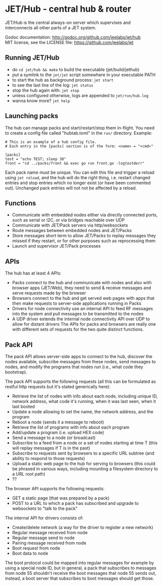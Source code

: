 JET/Hub - central hub & router
==============================

JET/Hub is the central always-on server which supervises and interconnects all
other parts of a JET system.

Godoc documentation: <http://godoc.org/github.com/jeelabs/jet/hub>  
MIT license, see the LICENSE file: <https://github.com/jeelabs/jet>

Running JET/Hub
---------------

* do `cd jet/hub && make` to build the executable (jet/build/jethub)
* put a symlink to the `jet/jet` script somewhere in your executable PATH
* to start the hub as background process: `jet start`
* to see the last line of the log: `jet status`
* stop the hub again with: `jet stop`
* unless configured otherwise, logs are appended to `jet/run/hub.log`
* wanna know more? `jet help`

Launching packs
---------------

The hub can manage packs and start/restart/stop them in-flight. You need to
create a config file called "hubtab.toml" in the `run/` directory. Example:

    # This is an example of a hub config file.
    # Each entry in the [packs] section is of the form: <name> = "<cmd>"

    [packs]
    test = "echo TEST; sleep 30"
    front = "cd ../packs/front && exec go run front.go -logtostderr"

Each pack name must be unique. You can edit this file and trigger a reload
using `jet reload`, and the hub will do the right thing, i.e. restart changed
entries and stop entries which no longer exist (or have been commented out).
Unchanged pack entries will not not be affected by a reload.

Functions
---------

- Communicate with embedded nodes either via directly connected ports, such as
  serial or I2C, or via bridges reachable over UDP
- Communicate with JET/Pack servers via http/websockets
- Route messages between embedded nodes and JET/Packs
- Store messages short term to allow JET/Packs to replay messages they missed
  if they restart, or for other purposes such as reprocessing them
- Launch and supervisor JET/Pack processes

APIs
----

The hub has at least 4 APIs:

- Packs connect to the hub and communicate with nodes and also with browser
  apps (JET/Web), they need to send & receive messages and serve requests made
  by the browser
- Browsers connect to the hub and get served web pages with apps that then make
  requests to server-side applications running in Packs
- Drivers for node connectivity use an internal API to feed RF messages into
  the system and pull messages to be transmitted to the nodes
- A UDP driver extends the internal node connectivity API over UDP to allow for
  distant drivers The APIs for packs and browsers are really one with different
  sets of requests for the two quite distinct functions.

Pack API
--------

The pack API allows server-side apps to connect to the hub, discover the nodes
available, subscribe messages from these nodes, send messages to nodes, and
modify the programs that nodes run (i.e., what code they bootstrap).

The pack API supports the following requests (all this can be formulated as
restful http requests but it's stated generically here):

- Retrieve the list of nodes with info about each node, including unique ID,
  network address, what code it's running, when it was last seen, when it last
  booted
- Update a node allowing to set the name, the network address, and the program
- Reboot a node (sends it a message to reboot)
- Retrieve the list of programs with info about each program
- Add/update a program (i.e. upload HEX code)
- Send a message to a node (or broadcast)
- Subscribe to a feed from a node or a set of nodes starting at time T (this
  will replay messages if T is in the past)
- Subscribe to requests sent by browsers to a specific URL subtree (and ability
  to respond to those requests)
- Upload a static web page to the hub for serving to browsers (this could be
  phrased in various ways, including mounting a filesystem directory to a URL
  root path)
- ??

The browser API supports the following requests:

- GET a static page (that was prepared by a pack)
- POST to a URL to which a pack has subscribed and upgrade to websockets to
  "talk to the pack"

The internal API for drivers consists of:

- Create/delete network (a way for the driver to register a new network)
- Regular message received from node
- Regular message send to node
- Pairing message received from node
- Boot request from node
- Boot data to node

The boot protocol could be mapped into regular messages for example by using a
special node ID, but in general, a pack that subscribes to messages from node
55 shouldn't receive the boot messages that node 55 sends out, instead, a boot
server that subscribes to boot messages should get those.
